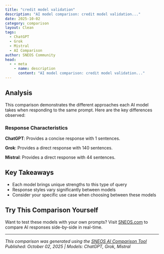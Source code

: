 ```yaml
---
title: "credit model validation"
description: "AI model comparison: credit model validation..."
date: 2025-10-02
category: comparison
layout: Clean
tags:
  - ChatGPT
  - Grok
  - Mistral
  - AI Comparison
author: SNEOS Community
head:
  - - meta
    - name: description
      content: "AI model comparison: credit model validation..."
---
```


<ChatComparison
  title="credit model validation"
  prompt="credit model validation"
  :responses='{
    "ChatGPT": "Error calling OpenAI API.",
    "Grok": "Credit model validation is a critical process in the financial industry, particularly for banks, credit unions, and other lending institutions. It involves assessing and verifying the accuracy, reliability, and robustness of credit risk models used to evaluate the creditworthiness of borrowers, predict defaults, or estimate losses. These models are often used for loan approvals, risk management, capital allocation, and regulatory compliance (e.g., Basel II/III or IFRS 9).\n\nThe goal of credit model validation is to ensure that the models are fit for purpose, perform well under various conditions, and comply with internal policies and external regulatory requirements. Below is an overview of the key components, steps, and best practices for credit model validation.\n\n---\n\n### **What is a Credit Model?**\nA credit model is a statistical or machine learning tool designed to:\n- Assess the likelihood of a borrower defaulting on a loan (Probability of Default, PD).\n- Estimate potential losses in case of default (Loss Given Default, LGD).\n- Determine the exposure at the time of default (Exposure at Default, EAD).\n- Assign credit scores or ratings to borrowers.\n- Support decisions on loan pricing, risk-based capital, and portfolio management.\n\nThese models may include logistic regression, decision trees, random forests, gradient boosting, or neural networks, depending on the complexity and data availability.\n\n---\n\n### **Why is Credit Model Validation Important?**\n1. **Risk Management**: Ensures that the model accurately identifies and quantifies credit risk, preventing underestimation or overestimation of potential losses.\n2. **Regulatory Compliance**: Regulators (e.g., Federal Reserve, European Central Bank, or local authorities) often require validation to ensure models meet standards like Basel accords or stress testing requirements.\n3. **Financial Stability**: Poorly performing models can lead to incorrect lending decisions, increasing the likelihood of financial losses or systemic risks.\n4. **Stakeholder Confidence**: Validation builds trust among internal stakeholders (e.g., management) and external stakeholders (e.g., investors, auditors) in the reliability of credit decisions.\n\n---\n\n### **Key Components of Credit Model Validation**\nCredit model validation typically includes the following components:\n\n1. **Conceptual Soundness**:\n   - Evaluate the theoretical foundation of the model. Are the assumptions, methodology, and design appropriate for the intended use?\n   - Check if the model aligns with economic and financial principles (e.g., does it account for macroeconomic factors like interest rates or unemployment?).\n\n2. **Data Quality and Integrity**:\n   - Assess the quality, completeness, and relevance of the data used to build and test the model.\n   - Identify issues like missing values, outliers, or data biases that could affect model performance.\n\n3. **Model Development and Implementation**:\n   - Review the model-building process, including variable selection, statistical techniques, and calibration.\n   - Ensure the model is correctly implemented in production systems (e.g., no coding errors or mismatches between development and deployment).\n\n4. **Performance Testing**:\n   - **Backtesting**: Compare model predictions with actual outcomes over a historical period.\n   - **Discriminatory Power**: Measure the model\u2019s ability to distinguish between good and bad borrowers (e.g., using AUC-ROC, Gini coefficient, or KS statistic for PD models).\n   - **Calibration**: Assess whether predicted probabilities align with observed default rates (e.g., using Hosmer-Lemeshow test).\n   - **Stability**: Test how the model performs across different time periods, economic conditions, or segments of the portfolio.\n\n5. **Stress Testing**:\n   - Evaluate the model\u2019s robustness under adverse economic scenarios (e.g., recession, high unemployment, or interest rate spikes).\n   - Ensure the model can handle extreme but plausible conditions as required by regulatory frameworks.\n\n6. **Benchmarking**:\n   - Compare the model\u2019s performance against alternative models, industry standards, or simpler rule-based approaches to ensure it adds value.\n   - Use challenger models to identify potential improvements.\n\n7. **Governance and Documentation**:\n   - Ensure proper documentation of the model\u2019s design, assumptions, limitations, and validation results.\n   - Establish clear policies for model usage, monitoring, and periodic revalidation.\n   - Maintain an audit trail to demonstrate compliance with regulatory and internal guidelines.\n\n---\n\n### **Steps in Credit Model Validation**\n1. **Define Objectives and Scope**:\n   -Clearly outline the purpose of the model (e.g., retail lending, corporate credit risk) and the scope of validation (e.g., PD, LGD, or stress testing).\n   - Identify relevant regulatory or internal requirements.\n\n2. **Collect and Prepare Data**:\n   - Gather historical data for model testing, including loan performance, defaults, and macroeconomic variables.\n   - Clean and preprocess data to ensure accuracy.\n\n3. **Conduct Initial Review**:\n   - Assess the model\u2019s conceptual framework and documentation.\n   - Verify alignment with business objectives and regulatory standards.\n\n4. **Perform Quantitative Analysis**:\n   - Run statistical tests to evaluate discriminatory power, calibration, and stability.\n   - Conduct backtesting and stress testing to measure performance under different scenarios.\n\n5. **Identify Limitations and Risks**:\n   - Highlight any weaknesses, such as poor performance in certain segments or sensitivity to specific variables.\n   - Assess potential risks of model misuse or over-reliance.\n\n6. **Recommend Improvements**:\n   - Suggest recalibration, new variables, or alternative modeling techniques if issues are identified.\n   - Propose updates to governance or monitoring processes.\n\n7. **Report Findings**:\n   - Document validation results, including quantitative metrics, qualitative assessments, and recommendations.\n   - Present findings to stakeholders (e.g., risk committees, regulators) for approval or feedback.\n\n8. **Ongoing Monitoring and Revalidation**:\n   - Establish a schedule for periodic revalidation (e.g., annually or after significant changes in economic conditions or portfolio composition).\n   - Monitor model performance using key performance indicators (KPIs) and triggers for recalibration.\n\n---\n\n### **Common Metrics for Credit Model Validation**\n- **Area Under the Receiver Operating Characteristic Curve (AUC-ROC)**: Measures the model\u2019s ability to distinguish between defaulters and non-defaulters.\n- **Gini Coefficient**: Another measure of discriminatory power, related to the AUC.\n- **Kolmogorov-Smirnov (KS) Statistic**: Assesses the maximum difference between cumulative distributions of good and bad borrowers.\n- **Hosmer-Lemeshow Test**: Evaluates calibration by comparing predicted and observed default rates across risk buckets.\n- **Population Stability Index (PSI)**: Measures shifts in the distribution of scores or variables over time, indicating potential model drift.\n\n---\n\n### **Challenges in Credit Model Validation**\n1. **Data Limitations**: Insufficient or poor-quality data can hinder accurate validation (e.g., lack of default events in low-risk portfolios).\n2. **Evolving Economic Conditions**: Models built during stable periods may underperform during crises or unexpected events (e.g., COVID-19 pandemic).\n3. **Regulatory Complexity**:Meeting diverse regulatory requirements across jurisdictions can be resource-intensive.\n4. **Model Overfitting**: Overly complex models may perform well in-sample but fail to generalize to new data.\n5. **Bias and Fairness**: Ensuring models do not unfairly discriminate against certain groups (e.g., based on race, gender, or geography) is increasingly important.\n\n---\n\n### **Best Practices for Credit Model Validation**\n1. **Independent Validation**: Conduct validation by a team independent of model development to ensure objectivity (often referred to as a Model Risk Management or Validation Unit).\n2. **Regulatory Alignment**: Stay updated on guidelines from bodies like the Federal Reserve (SR 11-7), European Banking Authority (EBA), or local regulators.\n3. **Comprehensive Testing**: Validate models across multiple dimensions (performance, stability, stress scenarios) rather than relying on a single metric.\n4. **Clear Documentation**: Maintain detailed records of validation processes, assumptions, and results for transparency and audit purposes.\n5. **Continuous Monitoring**: Implement triggers for revalidation if model performance deteriorates or portfolio characteristics change significantly.\n6. **Stakeholder Engagement**: Involve business units, risk managers, and senior management in the validation process to ensure alignment with organizational goals.\n\n---\n\n### **Regulatory Frameworks and Guidelines**\n- **Basel II/III**: Requires validation of internal models for risk-weighted asset calculation and capital adequacy.\n- **SR 11-7 (Federal Reserve, US)**: Provides guidance on model risk management, including validation processes for all models used by financial institutions.\n- **IFRS 9/CECL**: Accounting standards that require validation of expected credit loss (ECL) models.\n- **EBA Guidelines (EU)**: Mandates rigorous validation of internal ratings-based (IRB) models for credit risk.\n\n---\n\n### **Conclusion**\nCredit model validation is an essential part of managing credit risk and ensuring the reliability of lending decisions. By systematically assessing a model\u2019s performance, robustness, and compliance with regulatory standards, financial institutions can mitigate risks, improve decision-making, and maintain trust with stakeholders. Regular validation and monitoring are key to adapting to changing economic conditions and evolving regulatory expectations.\n\nIf you have a specific aspect of credit model validation (e.g., a particular metric, regulatory guideline, or type of model) you\u2019d like to explore further, let me know!",
    "Mistral": "Credit model validation is a critical process in the financial industry, particularly for banks and lending institutions, to ensure that their credit risk models are accurate, reliable, and compliant with regulatory standards. Here are the key steps and considerations involved in credit model validation:\n\n### 1. **Understanding the Model**\n   - **Purpose and Scope**: Clearly define the purpose of the model and its scope of application.\n   - **Documentation**: Review the model documentation, including assumptions, methodologies, data sources, and any limitations.\n\n### 2. **Data Quality and Integrity**\n   - **Data Sources**: Verify the reliability and accuracy of the data sources used in the model.\n   - **Data Cleaning**: Ensure that the data has been properly cleaned and preprocessed.\n   - **Data Relevance**: Confirm that the data used is relevant and up-to-date.\n\n### 3. **Model Development and Specification**\n   - **Methodology**: Assess the appropriateness of the statistical and mathematical techniques used.\n   - **Assumptions**: Validate the assumptions underlying the model.\n   - **Parameter Estimation**: Check the robustness and stability of parameter estimates.\n\n### 4. **Model Performance**\n   - **Accuracy**: Evaluate the model\u0027s predictive accuracy using metrics such as the Area Under the Curve (AUC), Gini coefficient, or Kolmogorov-Smirnov (KS) statistic.\n   - **Stability**: Assess the model\u0027s performance over different time periods and economic conditions.\n   - **Discrimination**: Ensure the model can effectively distinguish between good and bad credit risks.\n   - **Calibration**: Verify that the model\u0027s predicted probabilities align with actual outcomes.\n\n### 5. **Backtesting**\n   - **Historical Data**: Use historical data to compare the model\u0027s predictions with actual outcomes.\n   - **Out-of-Sample Testing**: Test the model on data that was not used in its development.\n   - **Stress Testing**: Evaluate the model\u0027s performance under extreme or adverse conditions.\n\n### 6. **Regulatory Compliance**\n   - **Standards**: Ensure the model complies with relevant regulatory standards, such as Basel III, IFRS 9, or local regulations.\n   - **Reporting**: Prepare comprehensive reports documenting the validation process and findings.\n\n### 7. **Implementation and Monitoring**\n   - **Implementation**: Ensure the model is correctly implemented in the institution\u0027s systems.\n   - **Monitoring**: Establish ongoing monitoring processes to track the model\u0027s performance and identify any issues.\n   - **Feedback Loop**: Implement a feedback loop to continuously improve the model based on performance data.\n\n### 8. **Documentation and Reporting**\n   - **Validation Report**: Prepare a detailed validation report outlining the methodology, findings, and recommendations.\n   - **Stakeholder Communication**: Communicate the results to relevant stakeholders, including senior management, risk committees, and regulators.\n\n### 9. **Independent Review**\n   - **External Validation**: Consider engaging an independent third party to conduct an external validation.\n   - **Internal Audit**: Ensure that the internal audit function reviews the validation process and findings.\n\n### 10. **Continuous Improvement**\n   - **Model Updates**: Regularly update the model to incorporate new data and methodologies.\n   - **Feedback Incorporation**: Use feedback from monitoring and validation to refine the model.\n\n### Tools and Techniques\n- **Statistical Software**: Use tools like R, Python, SAS, or SPSS for statistical analysis.\n- **Machine Learning**: Employ machine learning techniques for more complex models.\n- **Visualization Tools**: Use visualization tools like Tableau or Power BI to present findings.\n\n### Challenges\n- **Data Quality**: Ensuring high-quality data is a common challenge.\n- **Model Complexity**: Balancing model complexity with interpretability.\n- **Regulatory Changes**: Keeping up with evolving regulatory requirements.\n\nBy following these steps and considerations, financial institutions can ensure that their credit models are robust, reliable, and compliant, thereby minimizing credit risk and enhancing decision-making processes."
  }'
  published-date="13:42"
/>

## Analysis

This comparison demonstrates the different approaches each AI model takes when responding to the same prompt. Here are the key differences observed:

### Response Characteristics

**ChatGPT**: Provides a concise response with 1 sentences. 

**Grok**: Provides a direct response with 140 sentences. 

**Mistral**: Provides a direct response with 44 sentences. 

## Key Takeaways

- Each model brings unique strengths to this type of query
- Response styles vary significantly between models
- Consider your specific use case when choosing between these models

## Try This Comparison Yourself

Want to test these models with your own prompts? Visit [SNEOS.com](https://sneos.com) to compare AI responses side-by-side in real-time.

---

*This comparison was generated using the [SNEOS AI Comparison Tool](https://sneos.com)*
*Published: October 02, 2025 | Models: ChatGPT, Grok, Mistral*
